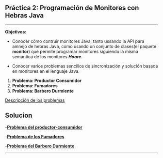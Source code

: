 ## Práctica 2: Programación de Monitores con Hebras Java
-----

**Objetivos:** 
- Conocer cómo contruir monitores Java, tanto ussando la API para amnejo de hebras Java, como usando un conjunto de clases(el paquete **monitor**) que permite programar monitores siguiendo la misma semántica de los monitores ***Hoare***.

- Conocer varios problemas sencillos de sincronización y solución basada en monitores en el lenguaje Java.

1. **Problema: Productor Consumidor**
2. **Problema: Fumadores**
3. **Problema: Barbero Durmiente**

[Descripción de los problemas][descripcion]


## Solucion

-[**Problema del productor-consumidor**][Prod]

-[**Problema de los Fumadores**][fumadores]

-[**Problema del Barbero Durmiente**][barbero]



----

[descripcion]:https://github.com/marlenelis/SCD/blob/master/Prácticas/P2/scd-practica2.pdf

[Prod]:https://github.com/marlenelis/SCD/blob/master/Prácticas/P2/src/prod-cons.java

[fumadores]:https://github.com/marlenelis/SCD/blob/master/Prácticas/P2/src/fumadores.java
[barbero]:https://github.com/marlenelis/SCD/blob/master/Prácticas/P2/src/barberoDurmiente.java



